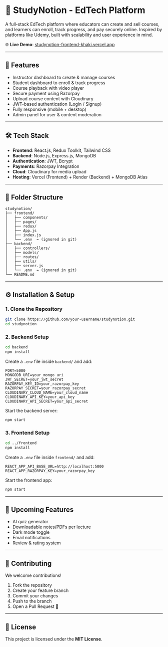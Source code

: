 # 📘 StudyNotion - EdTech Platform

A full-stack EdTech platform where educators can create and sell courses, and learners can enroll, track progress, and pay securely online. Inspired by platforms like Udemy, built with scalability and user experience in mind.

🌐 **Live Demo**: [studynotion-frontend-khaki.vercel.app](https://studynotion-frontend-khaki.vercel.app)

---

## 🚀 Features

-  Instructor dashboard to create & manage courses
-  Student dashboard to enroll & track progress
-  Course playback with video player
-  Secure payment using Razorpay
-  Upload course content with Cloudinary
-  JWT-based authentication (Login / Signup)
-  Fully responsive (mobile + desktop)
-  Admin panel for user & content moderation

---

## 🛠️ Tech Stack

- **Frontend**: React.js, Redux Toolkit, Tailwind CSS
- **Backend**: Node.js, Express.js, MongoDB
- **Authentication**: JWT, Bcrypt
- **Payments**: Razorpay Integration
- **Cloud**: Cloudinary for media upload
- **Hosting**: Vercel (Frontend) + Render (Backend) + MongoDB Atlas

---

## 📁 Folder Structure

```
studynotion/
├── frontend/
│   ├── components/
│   ├── pages/
│   ├── redux/
│   ├── App.js
│   ├── index.js
│   └── .env  ← (ignored in git)
├── backend/
│   ├── controllers/
│   ├── models/
│   ├── routes/
│   ├── utils/
│   ├── server.js
│   └── .env  ← (ignored in git)
└── README.md
```

---

## ⚙️ Installation & Setup

### 1. Clone the Repository

```bash
git clone https://github.com/your-username/studynotion.git
cd studynotion
```

### 2. Backend Setup

```bash
cd backend
npm install
```

Create a `.env` file inside `backend/` and add:

```env
PORT=5000
MONGODB_URI=your_mongo_uri
JWT_SECRET=your_jwt_secret
RAZORPAY_KEY_ID=your_razorpay_key
RAZORPAY_SECRET=your_razorpay_secret
CLOUDINARY_CLOUD_NAME=your_cloud_name
CLOUDINARY_API_KEY=your_api_key
CLOUDINARY_API_SECRET=your_api_secret
```

Start the backend server:

```bash
npm start
```

### 3. Frontend Setup

```bash
cd ../frontend
npm install
```

Create a `.env` file inside `frontend/` and add:

```env
REACT_APP_API_BASE_URL=http://localhost:5000
REACT_APP_RAZORPAY_KEY=your_razorpay_key
```

Start the frontend app:

```bash
npm start
```

---

## 🔮 Upcoming Features

-  AI quiz generator
-  Downloadable notes/PDFs per lecture
-  Dark mode toggle
-  Email notifications
-  Review & rating system

---

## 🧠 Contributing

We welcome contributions!

1. Fork the repository  
2. Create your feature branch  
3. Commit your changes  
4. Push to the branch  
5. Open a Pull Request 🚀

---

## 📄 License

This project is licensed under the **MIT License**.
